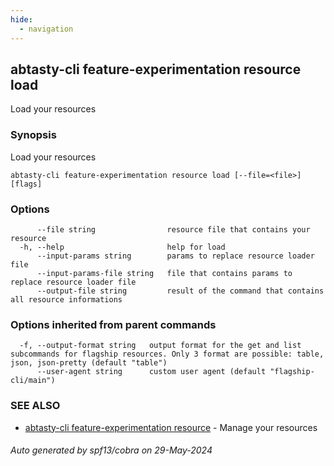 ```yaml
---
hide:
  - navigation
---
```

## abtasty-cli feature-experimentation resource load

Load your resources

### Synopsis

Load your resources

```
abtasty-cli feature-experimentation resource load [--file=<file>] [flags]
```

### Options

```
      --file string                resource file that contains your resource
  -h, --help                       help for load
      --input-params string        params to replace resource loader file
      --input-params-file string   file that contains params to replace resource loader file
      --output-file string         result of the command that contains all resource informations
```

### Options inherited from parent commands

```
  -f, --output-format string   output format for the get and list subcommands for flagship resources. Only 3 format are possible: table, json, json-pretty (default "table")
      --user-agent string      custom user agent (default "flagship-cli/main")
```

### SEE ALSO

* [abtasty-cli feature-experimentation resource](abtasty-cli_feature-experimentation_resource.md)	 - Manage your resources

###### Auto generated by spf13/cobra on 29-May-2024
